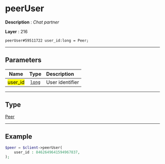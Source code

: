 # peerUser

**Description** : *Chat partner*

**Layer** : 216

```tl
peerUser#59511722 user_id:long = Peer;
```

---

## Parameters

| Name | Type | Description |
| :---: | :---: | :--- |
| <mark>user_id</mark> | [`long`](type/long) | User identifier |

---

## Type

[Peer](type/Peer)

---

## Example

```php
$peer = $client->peerUser(
	user_id : 8462649641594967837,
);
```